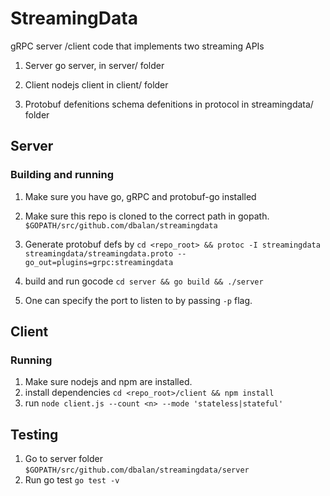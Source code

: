 # StreamingData

gRPC server /client code that implements two streaming APIs

1. Server 
go server, in server/ folder

2. Client
nodejs client in client/ folder

3. Protobuf defenitions
schema defenitions in protocol in streamingdata/ folder


## Server
### Building and running
1. Make sure you have go, gRPC and protobuf-go installed
2. Make sure this repo is cloned to the correct path in gopath.
`$GOPATH/src/github.com/dbalan/streamingdata`
3. Generate protobuf defs by 
`cd <repo_root> && protoc -I streamingdata streamingdata/streamingdata.proto --go_out=plugins=grpc:streamingdata`

4. build and run gocode
`cd server && go build && ./server`

5. One can specify the port to listen to by passing `-p` flag.

## Client
### Running
1. Make sure nodejs and npm are installed.
2. install dependencies `cd <repo_root>/client && npm install`
3. run `node client.js --count <n> --mode 'stateless|stateful'`

## Testing
1. Go to server folder `$GOPATH/src/github.com/dbalan/streamingdata/server`
2. Run go test `go test -v`



